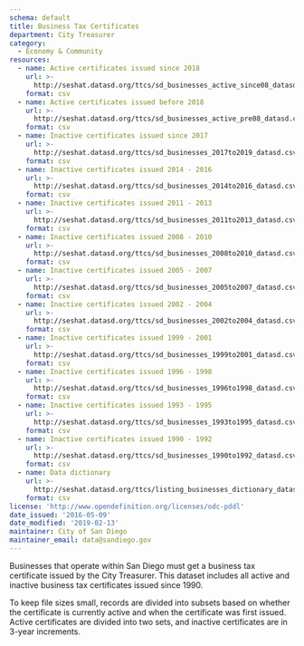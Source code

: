 ```yaml
---
schema: default
title: Business Tax Certificates
department: City Treasurer
category:
  - Economy & Community
resources:
  - name: Active certificates issued since 2018
    url: >-
      http://seshat.datasd.org/ttcs/sd_businesses_active_since08_datasd.csv
    format: csv
  - name: Active certificates issued before 2018
    url: >-
      http://seshat.datasd.org/ttcs/sd_businesses_active_pre08_datasd.csv
    format: csv
  - name: Inactive certificates issued since 2017 
    url: >-
      http://seshat.datasd.org/ttcs/sd_businesses_2017to2019_datasd.csv
    format: csv
  - name: Inactive certificates issued 2014 - 2016 
    url: >-
      http://seshat.datasd.org/ttcs/sd_businesses_2014to2016_datasd.csv
    format: csv
  - name: Inactive certificates issued 2011 - 2013 
    url: >-
      http://seshat.datasd.org/ttcs/sd_businesses_2011to2013_datasd.csv
    format: csv
  - name: Inactive certificates issued 2008 - 2010 
    url: >-
      http://seshat.datasd.org/ttcs/sd_businesses_2008to2010_datasd.csv
    format: csv
  - name: Inactive certificates issued 2005 - 2007 
    url: >-
      http://seshat.datasd.org/ttcs/sd_businesses_2005to2007_datasd.csv
    format: csv
  - name: Inactive certificates issued 2002 - 2004 
    url: >-
      http://seshat.datasd.org/ttcs/sd_businesses_2002to2004_datasd.csv
    format: csv
  - name: Inactive certificates issued 1999 - 2001
    url: >-
      http://seshat.datasd.org/ttcs/sd_businesses_1999to2001_datasd.csv
    format: csv
  - name: Inactive certificates issued 1996 - 1998
    url: >-
      http://seshat.datasd.org/ttcs/sd_businesses_1996to1998_datasd.csv
    format: csv
  - name: Inactive certificates issued 1993 - 1995
    url: >-
      http://seshat.datasd.org/ttcs/sd_businesses_1993to1995_datasd.csv
    format: csv
  - name: Inactive certificates issued 1990 - 1992
    url: >-
      http://seshat.datasd.org/ttcs/sd_businesses_1990to1992_datasd.csv
    format: csv
  - name: Data dictionary
    url: >-
      http://seshat.datasd.org/ttcs/listing_businesses_dictionary_datasd.csv
    format: csv
license: 'http://www.opendefinition.org/licenses/odc-pddl'
date_issued: '2016-05-09'
date_modified: '2019-02-13'
maintainer: City of San Diego
maintainer_email: data@sandiego.gov
---
```

Businesses that operate within San Diego must get a business tax certificate issued by the City Treasurer. This dataset includes all active and inactive business tax certificates issued since 1990.
<!--more-->

To keep file sizes small, records are divided into subsets based on whether the certificate is currently active and when the certificate was first issued. Active certificates are divided into two sets, and inactive certificates are in 3-year increments.